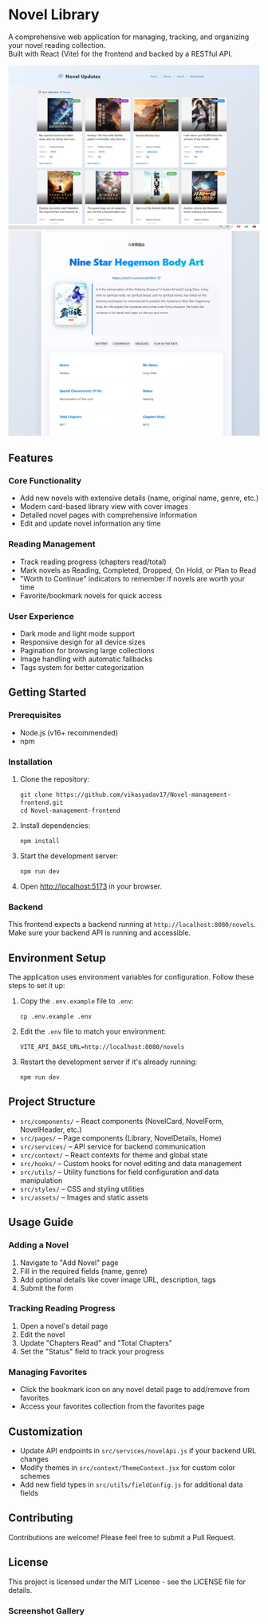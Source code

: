 # Novel Library

A comprehensive web application for managing, tracking, and organizing your novel reading collection.  
Built with React (Vite) for the frontend and backed by a RESTful API.

![Novel Library Main View](src/assets/screenshots/library-view.png)
![Novel Details Main View](src/assets/screenshots/novel-details.png)

## Features

### Core Functionality

- Add new novels with extensive details (name, original name, genre, etc.)
- Modern card-based library view with cover images
- Detailed novel pages with comprehensive information
- Edit and update novel information any time

### Reading Management

- Track reading progress (chapters read/total)
- Mark novels as Reading, Completed, Dropped, On Hold, or Plan to Read
- "Worth to Continue" indicators to remember if novels are worth your time
- Favorite/bookmark novels for quick access

### User Experience

- Dark mode and light mode support
- Responsive design for all device sizes
- Pagination for browsing large collections
- Image handling with automatic fallbacks
- Tags system for better categorization

## Getting Started

### Prerequisites

- Node.js (v16+ recommended)
- npm

### Installation

1. Clone the repository:

   ```
   git clone https://github.com/vikasyadav17/Novel-management-frontend.git
   cd Novel-management-frontend
   ```

2. Install dependencies:

   ```
   npm install
   ```

3. Start the development server:

   ```
   npm run dev
   ```

4. Open [http://localhost:5173](http://localhost:5173) in your browser.

### Backend

This frontend expects a backend running at `http://localhost:8080/novels`.  
Make sure your backend API is running and accessible.

## Environment Setup

The application uses environment variables for configuration. Follow these steps to set it up:

1. Copy the `.env.example` file to `.env`:

   ```
   cp .env.example .env
   ```

2. Edit the `.env` file to match your environment:

   ```
   VITE_API_BASE_URL=http://localhost:8080/novels
   ```

3. Restart the development server if it's already running:
   ```
   npm run dev
   ```

## Project Structure

- `src/components/` – React components (NovelCard, NovelForm, NovelHeader, etc.)
- `src/pages/` – Page components (Library, NovelDetails, Home)
- `src/services/` – API service for backend communication
- `src/context/` – React contexts for theme and global state
- `src/hooks/` – Custom hooks for novel editing and data management
- `src/utils/` – Utility functions for field configuration and data manipulation
- `src/styles/` – CSS and styling utilities
- `src/assets/` – Images and static assets

## Usage Guide

### Adding a Novel

1. Navigate to "Add Novel" page
2. Fill in the required fields (name, genre)
3. Add optional details like cover image URL, description, tags
4. Submit the form

### Tracking Reading Progress

1. Open a novel's detail page
2. Edit the novel
3. Update "Chapters Read" and "Total Chapters"
4. Set the "Status" field to track your progress

### Managing Favorites

- Click the bookmark icon on any novel detail page to add/remove from favorites
- Access your favorites collection from the favorites page

## Customization

- Update API endpoints in `src/services/novelApi.js` if your backend URL changes
- Modify themes in `src/context/ThemeContext.jsx` for custom color schemes
- Add new field types in `src/utils/fieldConfig.js` for additional data fields

## Contributing

Contributions are welcome! Please feel free to submit a Pull Request.

## License

This project is licensed under the MIT License - see the LICENSE file for details.

### Screenshot Gallery

<!-- <div align="center">
  <img src="src/assets/screenshots/novel-details.png" alt="Novel Details Page" width="600px" />
  <p><em>Detailed view of a novel showing all information</em></p>

  <img src="src/assets/screenshots/dark-mode.png" alt="Dark Mode Interface" width="600px" />
  <p><em>The application in dark mode</em></p>

  <img src="src/assets/screenshots/add-novel.png" alt="Add Novel Form" width="600px" />
  <p><em>Form to add a new novel to your library</em></p>
</div> -->
